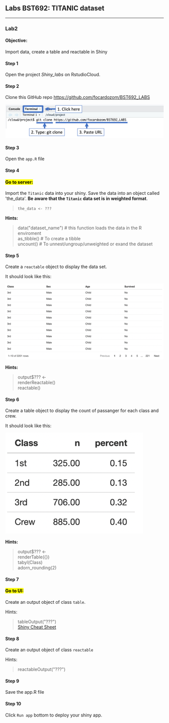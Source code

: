 ##  Labs BST692: TITANIC dataset

---

### Lab2

#### Objective:

Import data, create a table and reactable in Shiny 


#### Step 1

Open the project *Shiny_labs* on RstudioCloud. 

#### Step 2

Clone this GitHub repo https://github.com/focardozom/BST692_LABS


![](img/img0.png)

#### Step 3

Open the `app.R` file

#### Step 4

#### <mark>Go to server:</mark>

Import the `Titanic` data into your shiny. Save the data into an object called 'the_data'. **Be aware that the `Titanic` data set is in weighted format**. 

> `the_data <- ???`

**Hints:**

> data("dataset_name") # this function loads the data in the R enviroment  
> as_tibble() # To create a tibble  
> uncount()   # To unnest/ungroup/unweighted or exand the dataset  


#### Step 5


Create a `reactable` object to display the data set. 

It should look like this:

![](img/img1.png)

**Hints:**

> output$??? <-  
> renderReactable()  
> reactable()  


#### Step 6

Create a table object to display the count of passanger for each class and crew.

It should look like this:

![](img/img2.png)


**Hints:**  

> output$???  <-  
> renderTable({})  
> tabyl(Class)  
> adorn_rounding(2)  

#### Step 7

#### <mark>Go to UI:</mark>

Create an output object of class `table`. 

Hints:

> tableOutput("???")  
> [Shiny Cheat Sheet](https://shiny.rstudio.com/images/shiny-cheatsheet.pdf)


#### Step 8


Create an output object of class `reactable`

Hints:

> reactableOutput("???")

#### Step 9

Save the app.R file

#### Step 10

Click `Run app` bottom to deploy your shiny app. 




